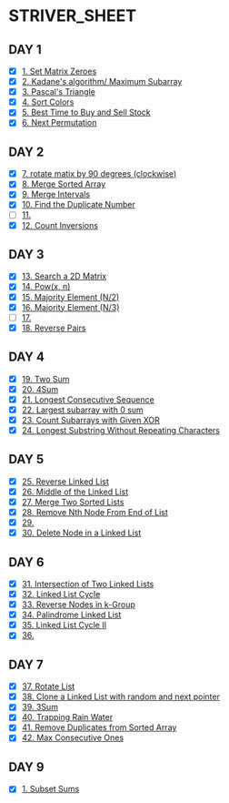 # STRIVER_SHEET

## DAY 1
- [x] [1. Set Matrix Zeroes ](https://leetcode.com/problems/set-matrix-zeroes/)
- [x] [2. Kadane's algorithm/ Maximum Subarray ](https://leetcode.com/problems/maximum-subarray/)
- [x] [3. Pascal's Triangle ](https://leetcode.com/problems/pascals-triangle/)
- [x] [4. Sort Colors ](https://leetcode.com/problems/sort-colors/)
- [x] [5. Best Time to Buy and Sell Stock ](https://leetcode.com/problems/best-time-to-buy-and-sell-stock/)
- [x] [6. Next Permutation ](https://leetcode.com/problems/next-permutation/)

##  DAY 2
- [x] [7. rotate matix by 90 degrees (clockwise) ](https://leetcode.com/problems/rotate-image/)
- [x] [8. Merge Sorted Array ](https://leetcode.com/problems/merge-sorted-array/)
- [x] [9. Merge Intervals ](https://leetcode.com/problems/merge-intervals/)
- [x] [10. Find the Duplicate Number ](https://leetcode.com/problems/find-the-duplicate-number/)
- [ ] [11.  ]()
- [x] [12. Count Inversions ](https://www.codingninjas.com/codestudio/problems/count-inversions_615?leftPanelTab=0)

## DAY 3
- [x] [13. Search a 2D Matrix ](https://leetcode.com/problems/search-a-2d-matrix/)
- [x] [14. Pow(x, n) ](https://leetcode.com/problems/powx-n/)
- [x] [15. Majority Element (N/2) ](https://leetcode.com/problems/majority-element/)
- [x] [16. Majority Element (N/3) ](https://leetcode.com/problems/majority-element-ii/)
- [ ] [17. ]()
- [x] [18.  Reverse Pairs ](https://leetcode.com/problems/reverse-pairs/)

## DAY 4
- [x] [19. Two Sum ](https://leetcode.com/problems/two-sum/)
- [x] [20. 4Sum ](https://leetcode.com/problems/4sum/)
- [x] [21. Longest Consecutive Sequence ](https://leetcode.com/problems/longest-consecutive-sequence/)
- [x] [22. Largest subarray with 0 sum ](https://practice.geeksforgeeks.org/problems/largest-subarray-with-0-sum/1)
- [x] [23. Count Subarrays with Given XOR ](https://www.codingninjas.com/codestudio/problems/1115652?topList=striver-sde-sheet-problems&utm_source=striver&utm_medium=website) 
- [x] [24. Longest Substring Without Repeating Characters ](https://leetcode.com/problems/longest-substring-without-repeating-characters/)

## DAY 5
- [x] [25. Reverse Linked List ](https://leetcode.com/problems/reverse-linked-list/)
- [x] [26. Middle of the Linked List ](https://leetcode.com/problems/middle-of-the-linked-list/) 
- [x] [27. Merge Two Sorted Lists ](https://leetcode.com/problems/merge-two-sorted-lists/) 
- [x] [28.  Remove Nth Node From End of List ](https://leetcode.com/problems/remove-nth-node-from-end-of-list/) 
- [x] [29. ]()
- [x] [30. Delete Node in a Linked List ](https://leetcode.com/problems/delete-node-in-a-linked-list/) 

## DAY 6
- [x] [31. Intersection of Two Linked Lists ](https://leetcode.com/problems/intersection-of-two-linked-lists/)
- [x] [32. Linked List Cycle ](https://leetcode.com/problems/linked-list-cycle/)
- [x] [33. Reverse Nodes in k-Group ](https://leetcode.com/problems/reverse-nodes-in-k-group/)
- [x] [34. Palindrome Linked List ](https://leetcode.com/problems/palindrome-linked-list/)
- [x] [35. Linked List Cycle II ](https://leetcode.com/problems/linked-list-cycle-ii/)
- [x] [36. ]()

## DAY 7
- [x] [37.  Rotate List ](https://leetcode.com/problems/rotate-list/)
- [x] [38. Clone a Linked List with random and next pointer](https://leetcode.com/problems/copy-list-with-random-pointer/submissions/)
- [x] [39. 3Sum ](https://leetcode.com/problems/3sum/)
- [x] [40. Trapping Rain Water ](https://leetcode.com/problems/trapping-rain-water/)
- [x] [41. Remove Duplicates from Sorted Array ](https://leetcode.com/problems/remove-duplicates-from-sorted-array/)
- [x] [42. Max Consecutive Ones ](https://leetcode.com/problems/max-consecutive-ones/)

## DAY 9
- [x] [1. Subset Sums ](https://practice.geeksforgeeks.org/problems/subset-sums2234/1)
<!-- - [x] [33. ]() -->